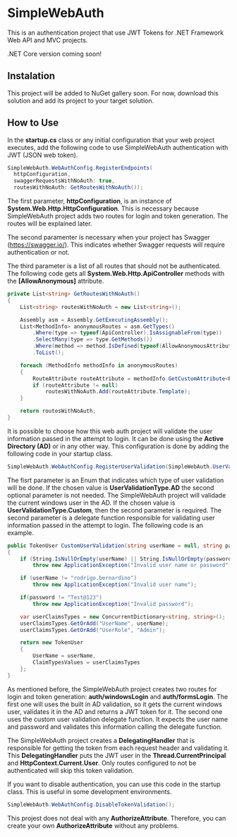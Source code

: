 # SimpleWebAuth
This is an authentication project that use JWT Tokens for .NET Framework Web API and MVC projects.

.NET Core version coming soon!

## Instalation
This project will be added to NuGet gallery soon. For now, download this solution and add its project to your target solution.

## How to Use
In the **startup.cs** class or any initial configuration that your web project executes, add the following code to use SimpleWebAuth authentication with JWT (JSON web token).

```C#
SimpleWebAuth.WebAuthConfig.RegisterEndpoints(
  httpConfiguration,
  swaggerRequestsWithNoAuth: true,
  routesWithNoAuth: GetRoutesWithNoAuth());
```

The first parameter, **httpConfiguration**, is an instance of **System.Web.Http.HttpConfiguration**. This is necessary because SimpleWebAuth project adds two routes for login and token generation. The routes will be explained later. 

The second paramenter is necessary when your project has Swagger (https://swagger.io/). This indicates whether Swagger requests will require authentication or not.

The third parameter is a list of all routes that should not be authenticated. The following code gets all **System.Web.Http.ApiController** methods with the **[AllowAnonymous]** attribute.

```C#
private List<string> GetRoutesWithNoAuth()
{
    List<string> routesWithNoAuth = new List<string>();

    Assembly asm = Assembly.GetExecutingAssembly();
    List<MethodInfo> anonymousRoutes = asm.GetTypes()
        .Where(type => typeof(ApiController).IsAssignableFrom(type))
        .SelectMany(type => type.GetMethods())
        .Where(method => method.IsDefined(typeof(AllowAnonymousAttribute)))
        .ToList();

    foreach (MethodInfo methodInfo in anonymousRoutes)
    {
        RouteAttribute routeAttribute = methodInfo.GetCustomAttribute<RouteAttribute>(true);
        if (routeAttribute != null)
            routesWithNoAuth.Add(routeAttribute.Template);
    }

    return routesWithNoAuth;
}
```

It is possible to choose how this web auth project will validate the user information passed in the attempt to login. It can be done using the **Active Directory (AD)** or in any other way. This configuration is done by adding the following code in your startup class.

```C#
SimpleWebAuth.WebAuthConfig.RegisterUserValidation(SimpleWebAuth.UserValidationType.Custom, CustomUserValidation);
```

The fisrt parameter is an Enum that indicates which type of user validation will be done. If the chosen value is **UserValidationType.AD** the second optional parameter is not needed. The SimpleWebAuth project will validade the current windows user in the AD. If the chosen value is **UserValidationType.Custom**, then the second parameter is required. The second parameter is a delegate function responsible for validating user information passed in the attempt to login. The following code is an example.

```C#
public TokenUser CustomUserValidation(string userName = null, string password = null)
{
    if (String.IsNullOrEmpty(userName) || String.IsNullOrEmpty(password))
        throw new ApplicationException("Invalid user name or password");

    if (userName != "rodrigo.bernardino")
        throw new ApplicationException("Invalid user name");

    if(password != "Test@123")
        throw new ApplicationException("Invalid password");

    var userClaimsTypes = new ConcurrentDictionary<string, string>();
    userClaimsTypes.GetOrAdd("UserName", userName);
    userClaimsTypes.GetOrAdd("UserRole", "Admin");

    return new TokenUser
    {
        UserName = userName,
        ClaimTypesValues = userClaimsTypes
    };
}
```

As mentioned before, the SimpleWebAuth project creates two routes for login and token generation: **auth/windowsLogin** and **auth/formsLogin**. The first one will uses the built in AD validation, so it gets the current windows user, validates it in the AD and returns a JWT token for it. The second one uses the custom user validation delegate function. It expects the user name and password and validates this information calling the delegate function.

The SimpleWebAuth project creates a **DelegatingHandler** that is responsible for getting the token from each request header and validating it. This **DelegatingHandler** puts the JWT user in the **Thread.CurrentPrincipal** and **HttpContext.Current.User**. Only routes configured to not be authenticated will skip this token validation.

If you want to disable authentication, you can use this code in the startup class. This is useful in some development environments.

```C#
SimpleWebAuth.WebAuthConfig.DisableTokenValidation();
```

This projest does not deal with any **AuthorizeAttribute**. Therefore, you can create your own **AuthorizeAttribute** without any problems.
